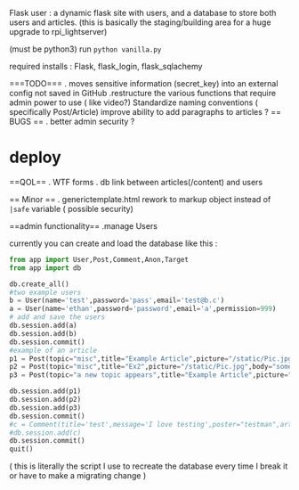 Flask user : a dynamic flask site with users, and a database to store both users and articles. (this is basically the staging/building area for a huge upgrade to rpi_lightserver)

(must be python3)
run `python vanilla.py`

required installs : Flask, flask_login, flask_sqlachemy

 ===TODO===
. moves sensitive information (secret_key) into an  external config not saved in GitHub
.restructure the various functions that require admin power to use ( like video?)
Standardize naming conventions ( specifically Post/Article)
improve ability to add paragraphs to articles ?
== BUGS ==
. better admin security ?
# deploy

==QOL==
. WTF forms
. db link between articles(/content) and users

== Minor ==
. generictemplate.html rework to markup object instead of `|safe` variable ( possible security)


==admin functionality==
.manage Users

currently you can create and load the database like this :
```python
from app import User,Post,Comment,Anon,Target
from app import db

db.create_all()
#two example users
b = User(name='test',password='pass',email='test@b.c')
a = User(name='ethan',password='password',email='a',permission=999)
# add and save the users
db.session.add(a)
db.session.add(b)
db.session.commit()
#example of an article
p1 = Post(topic="misc",title="Example Article",picture="/static/Pic.jpg",body="This is the body of the article, which accepts <i> HTML tags </i>")
p2 = Post(topic="misc",title="Ex2",picture="/static/Pic.jpg",body="some random placeholder text here please")
p3 = Post(topic="a new topic appears",title="Example Article",picture="/static/Pic.jpg",body="I yote a duck off a cliff... turns out they can fly, so everything was fine")

db.session.add(p1)
db.session.add(p2)
db.session.add(p3)
db.session.commit()
#c = Comment(title='test',message='I love testing',poster="testman",article=1)
#db.session.add(c)
db.session.commit()
quit()
```
( this is literally the script I use to recreate the database every time I break it or have to make a migrating change )

